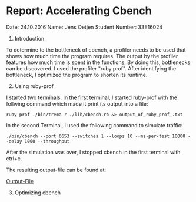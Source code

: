 # Report: Accelerating Cbench #

Date: 24.10.2016
Name: Jens Oetjen
Student Number: 33E16024

1. Introduction

To determine to the bottleneck of cbench, a profiler needs to be used that shows how much
time the program requires. The output by the profiler features how much time is spent in the functions.
By doing this, bottlenecks can be discovered. I used the profiler "ruby prof". After identifying
the bottleneck, I optimized the program to shorten its runtime.

2. Using ruby-prof

I started two terminals. In the first terminal, I started ruby-prof with the follwing command 
which made it print its output into a file:

```
ruby-prof ./bin/trema r ./lib/cbench.rb &> output_of_ruby_prof_.txt
```

In the second Terminal, I used the following command to simulate traffic:

```
./bin/cbench --port 6653 --switches 1 --loops 10 --ms-per-test 10000 --delay 1000 --throughput
```

After the simulation was over, I stopped cbench in the first terminal with ctrl+c.

The resulting output-file can be found at:

[Output-File](https://github.com/JensOetjen/handai-trema-learning-switch-JensOetjen/blob/master/output_of_ruby_prof_.txt)

3. Optimizing cbench




